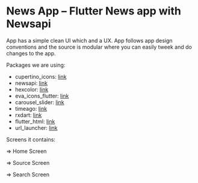 # News App – Flutter News app with Newsapi

App has a simple clean UI which and a UX. App follows app design conventions and the source is modular where you can easily tweek and do changes to the app.

Packages we are using:

- cupertino_icons: [link](https://pub.dev/packages/cupertino_icons)
- newsapi: [link](https://pub.dev/packages/newsapi)
- hexcolor: [link](https://pub.dev/packages/hexcolor)
- eva_icons_flutter: [link](https://pub.dev/packages/eva_icons_flutter)
- carousel_slider: [link](https://pub.dev/packages/carousel_slider)
- timeago: [link](https://pub.dev/packages/timeago)
- rxdart: [link](https://pub.dev/packages/rxdart)
- flutter_html: [link](https://pub.dev/packages/flutter_html)
- url_launcher: [link](https://pub.dev/packages/url_launcher)

Screens it contains:

=> Home Screen

=> Source Screen

=> Search Screen




